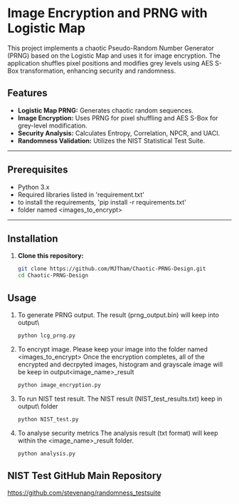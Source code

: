 # Image Encryption and PRNG with Logistic Map

This project implements a chaotic Pseudo-Random Number Generator (PRNG) based on the Logistic Map and uses it for image encryption. The application shuffles pixel positions and modifies grey levels using AES S-Box transformation, enhancing security and randomness.

## Features
- **Logistic Map PRNG:** Generates chaotic random sequences.
- **Image Encryption:** Uses PRNG for pixel shuffling and AES S-Box for grey-level modification.
- **Security Analysis:** Calculates Entropy, Correlation, NPCR, and UACI.
- **Randomness Validation:** Utilizes the NIST Statistical Test Suite.

---

## Prerequisites
- Python 3.x
- Required libraries listed in 'requirement.txt'
- to install the requirements, 'pip install -r requirements.txt'
- folder named <images_to_encrypt>

---

## Installation
1. **Clone this repository:**
   ```bash
   git clone https://github.com/MJTham/Chaotic-PRNG-Design.git
   cd Chaotic-PRNG-Design

## Usage
1. To generate PRNG output.
   The result (prng_output.bin) will keep into output\
   ```bash
   python lcg_prng.py
   
2. To encrypt image. Please keep your image into the folder named <images_to_encrypt>
  Once the encryption completes, all of the encrypted and decrpyted images, histogram and grayscale image will be keep in output\<image_name>_result
   ```bash
   python image_encryption.py
   
3. To run NIST test result. 
   The NIST result (NIST_test_results.txt) keep in output\ folder 
   ```bash
   python NIST_test.py
   
4. To analyse security metrics
   The analysis result (txt format) will keep within the <image_name>_result folder.
   ```bash
   python analysis.py
   
## NIST Test GitHub Main Repository
https://github.com/stevenang/randomness_testsuite

